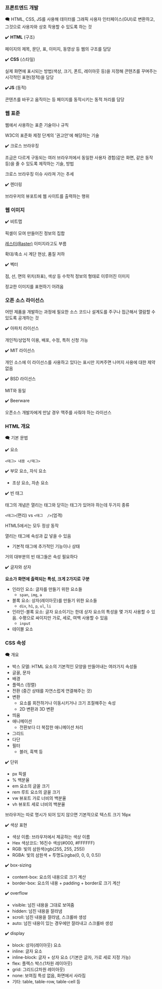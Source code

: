 ### 프론트엔드 개발

🗨️ HTML, CSS, JS를 사용해 데이터를 그래픽 사용자 인터페이스(GUI)로 변환하고, 그것으로 사용자와 상호 작용할 수 있도록 하는 것

✔️ **HTML** (구조)

페이지의 제목, 문단, 표, 이미지, 동영상 등 웹의 구조를 담당

✔️ **CSS** (스타일)

실제 화면에 표시되는 방법(색상, 크기, 폰트, 레이아웃 등)을 지정해 콘텐츠를 꾸며주는 시각적인 표현(정적)을 담당

✔️**JS** (동적)

콘텐츠를 바꾸고 움직이는 등 페이지를 동작시키는 동적 처리를 담당

### 웹 표준

웹에서 사용하는 표준 기술이나 규칙

W3C의 표준화 제정 단계의 '권고안'에 해당하는 기술

✔️ 크로스 브라우징

조금은 다르게 구동되는 여러 브라우저에서 동일한 사용자 경험(같은 화면, 같은 동작 등)을 줄 수 있도록 제작하는 기술, 방법

크로스 브라우징 이슈 사라져 가는 추세

✔️ 렌더링

브라우저의 뷰포트에 웹 사이트를 출력하는 행위

### 웹 이미지

✔️ 비트맵

픽셀이 모여 만들어진 정보의 집합

<u>레스터(Raster)</u> 이미지라고도 부름

확대/축소 시 계단 현상, 품질 저하

✔️ 벡터

점, 선, 면의 위치(좌표), 색상 등 수학적 정보의 형태로 이루어진 이미지

정교한 이미지를 표현하기 어려움

### 오픈 소스 라이선스

어떤 제품을 개발하는 과정에 필요한 소스 코드나 설계도를 주구나 접근해서 열람할 수 있도록 공개하는 것

✔️ 아파치 라이선스

개인적/상업적 이용, 배포, 수정, 특허 신청 가능

✔️ MIT 라이선스

개인 소스에 이 라이선스를 사용하고 있다는 표시만 지켜주면 나머지 사용에 대한 제약 없음

✔️ BSD 라이선스

MIT와 동일

✔️ Beerware

오픈소스 개발자에게 만날 경우 맥주를 사줘야 하는 라이선스

### HTML 개요

🗨️ 기본 문법

✔️ 요소

`<태그> 내용 </태그>`

✔️ 부모 요소, 자식 요소

- 조상 요소, 자손 요소

✔️ 빈 태그

태그의 개념은 열리는 태그와 닫히는 태그가 있어야 하는데 두가지 종류

`<태그>`(편리) vs `<태그  />`(엄격)

HTML5에서는 모두 정상 동작

열리는 태그에 속성과 값 넣을 수 있음

- 기본적 태그에 추가적인 기능이나 상태

거의 대부분의 빈 태그들은 속성 필요하다

✔️ 글자와 상자

<b>요소가 화면에 출력되는 특성, 크게 2가지로 구분</b>

- 인라인 요소: 글자를 만들기 위한 요소들
  - `span`, `img`, `a`
- 블록 요소: 상자(레이아웃)를 만들기 위한 요소들
  - `div`, `h1`, `p`, `ul`, `li`
- 인라인-블록 요소: 글자 요소이기는 한데 상자 요소의 특성을 몇 가지 사용할 수 있음. 수평으로 싸이지만 가로, 세로, 여백 사용할 수 있음
  - `input`
- 테이블 요소

### CSS 속성

🗨️ 개요

- 박스 모델: HTML 요소의 기본적인 모양을 만들어내는 여러가지 속성들
- 글꼴, 문자
- 배경
- 플렉스 (정렬)
- 전환 (중간 상태를 자연스럽게 연결해주는 것)
- 변환
  - 요소를 회전하거나 이동시키거나 크기 조절해주는 속성
  - 2D 변환과 3D 변환
- 띄움
- 애니메이션
  - 전환보다 더 복잡한 애니메이션 처리
- 그리드
- 다단
- 필터
  - 블러, 흑백 등

✔️ 단위

- px 픽셀
- % 백분율
- em 요소의 글꼴 크기
- rem 루트 요소의 글꼴 크기
- vw 뷰포트 가로 너비의 백분율
- vh 뷰포트 세로 너비의 백분율

브라우저는 따로 명시가 되어 있지 않으면 기본적으로 텍스트 크기 16px

✔️ 색상 표현

- 색상 이름: 브라우저에서 제공하는 색상 이름
- Hex 색상코드: 16진수 색상(#000, #FFFFFF)
- RGB: 빛의 삼원색(rgb(255, 255, 255))
- RGBA: 빛의 삼원색 + 투명도(rgba(0, 0, 0, 0.5))

✔️ box-sizing

- content-box: 요소의 내용으로 크기 계산
- border-box: 요소의 내용 + padding + border로 크기 계산

✔️ overflow

- visible: 넘친 내용을 그대로 보여줌
- hidden: 넘친 내용을 잘라냄
- scroll: 넘친 내용을 잘라냄, 스크롤바 생성
- auto: 넘친 내용이 있는 경우에만 잘라내고 스크롤바 생성

✔️ display

- block: 상자(레이아웃) 요소
- inline: 글자 요소
- inline-block: 글자 + 상자 요소 (기본은 글자, 가로 세로 지정 가능)
- flex: 플렉스 박스(1차원 레이아웃)
- grid: 그리드(2차원 레이아웃)
- none: 보여짐 특성 없음, 화면에서 사라짐
- 기타: table, table-row, table-cell 등
